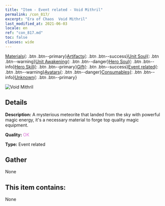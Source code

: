 ```yaml
---
title: "Item - Event related - Void Mithril"
permalink: /con_817/
excerpt: "Era of Chaos  Void Mithril"
last_modified_at: 2021-06-03
locale: en
ref: "con_817.md"
toc: false
classes: wide
---
```

 [Materials](/Items/){: .btn .btn--primary}[Artifacts](/Items/Artifacts/){: .btn .btn--success}[Unit Soul](/Items/UnitSoul/){: .btn .btn--warning}[Unit Awakening](/Items/UnitAwakening/){: .btn .btn--danger}[Hero Soul](/Items/HeroSoul/){: .btn .btn--info}[Hero Skill](/Items/HeroSkill/){: .btn .btn--primary}[Gift](/Items/Gift/){: .btn .btn--success}[Event related](/Items/Events/){: .btn .btn--warning}[Avatars](/Items/Avatars/){: .btn .btn--danger}[Consumables](/Items/Consumables/){: .btn .btn--info}[Unknown](/Items/Unknown/){: .btn .btn--primary}

 ![Void Mithril](/images/t/i_3075.png)

## Details
 **Description:** A mysterious meteorite that landed from the sky with powerful magic energy, it's a necessary material to forge top quality magic equipment.

 **Quality:** <span style="color: #DA70D6">OK</span>

 **Type:** Event related

## Gather

  None

## This item contains:

  None


